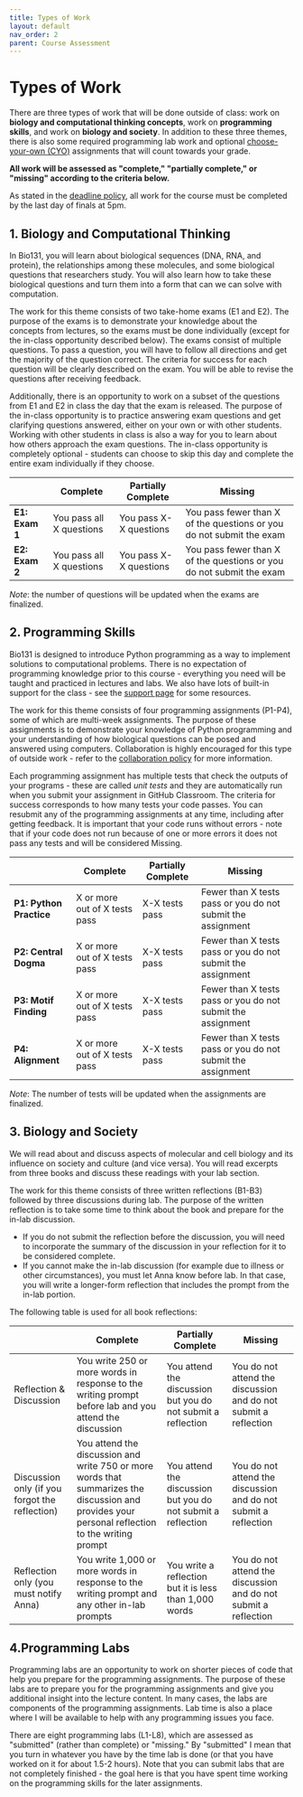```yaml
---
title: Types of Work
layout: default
nav_order: 2
parent: Course Assessment
---
```


# Types of Work

There are three types of work that will be done outside of class: work on **biology and computational thinking concepts**, work on **programming skills**, and work on **biology and society**. In addition to these three themes, there is also some required programming lab work and optional [choose-your-own (CYO)](cyo.md) assignments that will count towards your grade. 

**All work will be assessed as "complete," "partially complete," or "missing" according to the criteria below.**

As stated in the [deadline policy](../policies.md#deadline-policy), all work for the course must be completed by the last day of finals at 5pm.

## 1. Biology and Computational Thinking

In Bio131, you will learn about biological sequences (DNA, RNA, and protein), the relationships among these molecules, and some biological questions that researchers study. You will also learn how to take these biological questions and turn them into a form that can we can solve with computation.

The work for this theme consists of two take-home exams (E1 and E2). The purpose of the exams is to demonstrate your knowledge about the concepts from lectures, so the exams must be done individually (except for the in-class opportunity described below). The exams consist of multiple questions. To pass a question, you will have to follow all directions and get the majority of the question correct. The criteria for success for each question will be clearly described on the exam. You will be able to revise the questions after receiving feedback.

Additionally, there is an opportunity to work on a subset of the questions from E1 and E2 in class the day that the exam is released. The purpose of the in-class opportunity is to practice answering exam questions and get clarifying questions answered, either on your own or with other students.  Working with other students in class is also a way for you to learn about how others approach the exam questions. The in-class opportunity is completely optional - students can choose to skip this day and complete the entire exam individually if they choose. 


| | Complete | Partially Complete | Missing |
| -- | -- | -- | -- |
| **E1: Exam 1** | You pass all X questions | You pass X-X questions| You pass fewer than X of the questions or you do not submit the exam |
| **E2: Exam 2** | You pass all X questions | You pass X-X questions| You pass fewer than X of the questions or you do not submit the exam |

_Note_: the number of questions will be updated when the exams are finalized.

## 2. Programming Skills

Bio131 is designed to introduce Python programming as a way to implement solutions to computational problems. There is no expectation of programming knowledge prior to this course - everything you need will be taught and practiced in lectures and labs. We also have lots of built-in support for the class - see the [support page](../support.md) for some resources.

The work for this theme consists of four programming assignments (P1-P4), some of which are multi-week assignments. The purpose of these assignments is to demonstrate your knowledge of Python programming and your understanding of how biological questions can be posed and answered using computers. Collaboration is highly encouraged for this type of outside work - refer to the [collaboration policy](../policies.md#collaboration-policy) for more information.

Each programming assignment has multiple tests that check the outputs of your programs - these are called _unit tests_ and they are automatically run when you submit your assignment in GitHub Classroom. The criteria for success corresponds to how many tests your code passes. You can resubmit any of the programming assignments at any time, including after getting feedback. It is important that your code runs without errors - note that if your code does not run because of one or more errors it does not pass any tests and will be considered Missing. 

| | Complete | Partially Complete | Missing |
| -- | -- | -- | -- |
| **P1: Python Practice** | X or more out of X tests pass | X-X tests pass | Fewer than X tests pass or you do not submit the assignment |
| **P2: Central Dogma** | X or more out of X tests pass | X-X tests pass | Fewer than X tests pass or you do not submit the assignment |
| **P3: Motif Finding** | X or more out of X tests pass | X-X tests pass | Fewer than X tests pass or you do not submit the assignment |
| **P4: Alignment** | X or more out of X tests pass | X-X tests pass | Fewer than X tests pass or you do not submit the assignment |

_Note_: The number of tests will be updated when the assignments are finalized.

## 3. Biology and Society

We will read about and discuss aspects of molecular and cell biology and its influence on society and culture (and vice versa). You will read excerpts from three books and discuss these readings with your lab section. 

The work for this theme consists of three written reflections (B1-B3) followed by three discussions during lab. The purpose of the written reflection is to take some time to think about the book and prepare for the in-lab discussion. 
- If you do not submit the reflection before the discussion, you will need to incorporate the summary of the discussion in your reflection for it to be considered complete. 
- If you cannot make the in-lab discussion (for example due to illness or other circumstances), you must let Anna know before lab. In that case, you will write a longer-form reflection that includes the prompt from the in-lab portion. 

The following table is used for all book reflections:

| | Complete | Partially Complete | Missing |
| -- | -- | -- | -- |
| Reflection & Discussion | You write 250 or more words in response to the writing prompt before lab and you attend the discussion | You attend the discussion but you do not submit a reflection | You do not attend the discussion and do not submit a reflection |
| Discussion only (if you forgot the reflection) | You attend the discussion and write 750 or more words that summarizes the discussion and provides your personal reflection to the writing prompt | You attend the discussion but you do not submit a reflection | You do not attend the discussion and do not submit a reflection |
| Reflection only (you must notify Anna) | You write 1,000 or more words in response to the writing prompt and any other in-lab prompts | You write a reflection but it is less than 1,000 words | You do not attend the discussion and do not submit a reflection  |

## 4.Programming Labs

Programming labs are an opportunity to work on shorter pieces of code that help you prepare for the programming assignments. The purpose of these labs are to prepare you for the programming assignments and give you additional insight into the lecture content. In many cases, the labs are components of the programming assignments. Lab time is also a place where I will be available to help with any programming issues you face. 

There are eight programming labs (L1-L8), which are assessed as "submitted" (rather than complete) or "missing." By "submitted" I mean that you turn in whatever you have by the time lab is done (or that you have worked on it for about 1.5-2 hours). Note that you can submit labs that are not completely finished - the goal here is that you have spent time working on the programming skills for the later assignments.
